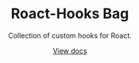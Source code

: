 <div align="center">
        <h1>Roact-Hooks Bag</h1>
        <p>Collection of custom hooks for Roact.</p>
        <a href="https://rimuy.github.io/hook-bag/" target="_blank">View docs</a>
</div>
<!--moonwave-hide-before-this-line-->